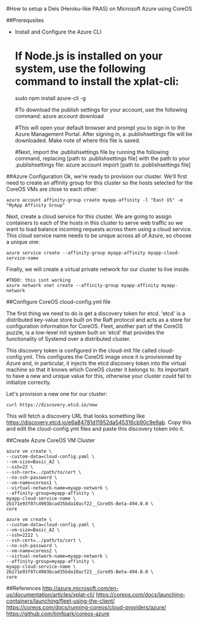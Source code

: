 #How to setup a Deis (Heroku-like PAAS) on Microsoft Azure using CoreOS

##Prerequsites

- Install and Configure the Azure CLI

    # If Node.js is installed on your system, use the following command to install the xplat-cli:
    sudo npm install azure-cli -g

    #To download the publish settings for your account, use the following command:
    azure account download

    #This will open your default browser and prompt you to sign in to the Azure Management Portal. After signing in, a .publishsettings file will be downloaded. Make note of where this file is saved.

    #Next, import the .publishsettings file by running the following command, replacing [path to .publishsettings file] with the path to your .publishsettings file:
    azure account import [path to .publishsettings file]


##Azure Configuration
Ok, we're ready to provision our cluster. We'll first need to create an affinity group for this cluster so the hosts selected for the CoreOS VMs are close to each other:

    azure account affinity-group create myapp-affinity -l "East US" -e "MyApp Affinity Group"

Next, create a cloud service for this cluster. We are going to assign containers to each of the hosts in this cluster to serve web traffic so we want to load balance incoming requests across them using a cloud service. This cloud service name needs to be unique across all of Azure, so choose a unique one:

    azure service create --affinity-group myapp-affinity myapp-cloud-service-name

Finally, we will create a virtual private network for our cluster to live inside.

    #TODO: this isnt working
    azure network vnet create --affinity-group myapp-affinity myapp-network

##Configure CoreOS cloud-config.yml file

The first thing we need to do is get a discovery token for etcd. 'etcd' is a distributed key-value store built on the Raft protocol and acts as a store for configuration information for CoreOS. Fleet, another part of the CoreOS puzzle, is a low-level init system built on 'etcd' that provides the functionality of Systemd over a distributed cluster.

This discovery token is configured in the cloud-init file called cloud-config.yml. This configures the CoreOS image once it is provisioned by Azure and, in particular, it injects the etcd discovery token into the virtual machine so that it knows which CoreOS cluster it belongs to. Its important to have a new and unique value for this, otherwise your cluster could fail to initialize correctly.

Let's provision a new one for our cluster:

    curl https://discovery.etcd.io/new

This will fetch a discovery URL that looks something like https://discovery.etcd.io/e6a84781d11952da545316cb90c9e9ab. Copy this and edit the cloud-config.yml files and paste this discovery token into it.

##Create Azure CoreOS VM Cluster

    azure vm create \
    --custom-data=cloud-config.yaml \
    --vm-size=Basic_A2 \
    --ssh=22 \
    --ssh-cert=../path/to/cert \
    --no-ssh-password \
    --vm-name=coreos1 \
    --virtual-network-name=myapp-network \
    --affinity-group=myapp-affinity \
    myapp-cloud-service-name \
    2b171e93f07c4903bcad35bda10acf22__CoreOS-Beta-494.0.0 \
    core

    azure vm create \
    --custom-data=cloud-config.yaml \
    --vm-size=Basic_A2 \
    --ssh=2222 \
    --ssh-cert=../path/to/cert \
    --no-ssh-password \
    --vm-name=coreos2 \
    --virtual-network-name=myapp-network \
    --affinity-group=myapp-affinity \
    myapp-cloud-service-name \
    2b171e93f07c4903bcad35bda10acf22__CoreOS-Beta-494.0.0 \
    core

##References
http://azure.microsoft.com/en-us/documentation/articles/xplat-cli/
https://coreos.com/docs/launching-containers/launching/fleet-using-the-client/
https://coreos.com/docs/running-coreos/cloud-providers/azure/
https://github.com/timfpark/coreos-azure